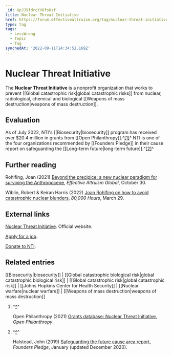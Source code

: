 ```yaml
---
_id: XpJJ9fdrcYH8fsHsf
title: Nuclear Threat Initiative
href: https://forum.effectivealtruism.org/tag/nuclear-threat-initiative
type: tag
tags:
  - LessWrong
  - Topic
  - Tag
synchedAt: '2022-09-11T14:34:52.169Z'
---
```

# Nuclear Threat Initiative

The **Nuclear Threat Initiative** is a nonprofit organization that works to prevent [[Global catastrophic risk|global catastrophic risks]] from nuclear, radiological, chemical and biological [[Weapons of mass destruction|weapons of mass destruction]].

Evaluation
----------

As of July 2022, NTI's [[Biosecurity|biosecurity]] program has received over $20.4 million in grants from [[Open Philanthropy]].^[\[1\]](#fnexhen4ca9ei)^ NTI is one of the four organizations recommended by [[Founders Pledge]] in their cause report on safeguarding the [[Long-term future|long-term future]].^[\[2\]](#fnyz4w4p5nov)^

Further reading
---------------

Rohlfing, Joan (2021) [Beyond the precipice: a new nuclear paradigm for surviving the Anthropocene](https://www.youtube.com/watch?v=zRuYzX77PK0), *Effective Altruism Global*, October 30.

Wiblin, Robert & Keiran Harris (2022) [Joan Rohlfing on how to avoid catastrophic nuclear blunders](https://80000hours.org/podcast/episodes/joan-rohlfing-avoiding-catastrophic-nuclear-blunders/), *80,000 Hours*, March 29.

External links
--------------

[Nuclear Threat Initiative](https://www.nti.org/). Official website.

[Apply for a job](https://www.nti.org/about/work-with-us/). 

[Donate to NTI](https://www.nti.org/donate/). 

Related entries
---------------

[[Biosecurity|biosecurity]] | [[Global catastrophic biological risk|global catastrophic biological risk]] | [[Global catastrophic risk|global catastrophic risk]] | [[Johns Hopkins Center for Health Security]] | [[Nuclear warfare|nuclear warfare]] | [[Weapons of mass destruction|weapons of mass destruction]]

1.  ^**[^](#fnrefexhen4ca9ei)**^
    
    Open Philanthropy (2021) [Grants database: Nuclear Threat Initiative](https://www.openphilanthropy.org/grants/?q=&organization-name=nuclear-threat-initiative), *Open Philanthropy*.
    
2.  ^**[^](#fnrefyz4w4p5nov)**^
    
    Halstead, John (2019) [Safeguarding the future cause area report](https://assets.ctfassets.net/x5sq5djrgbwu/5C1hNPO8RK2E3RzH9dj88M/1fd2c52ab1e534af95c25c5ebea92b49/Cause_Report_-_Safeguarding_the_Future.pdf), *Founders Pledge*, January (updated December 2020).